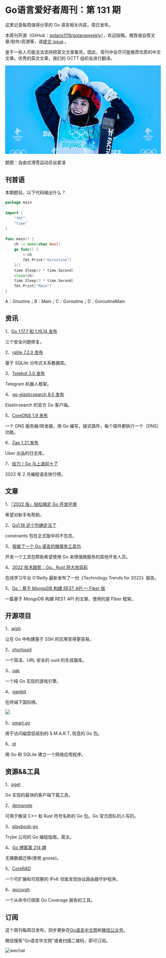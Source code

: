 # Go语言爱好者周刊：第 131 期

这里记录每周值得分享的 Go 语言相关内容，周日发布。

本周刊开源（GitHub：[polaris1119/golangweekly](https://github.com/polaris1119/golangweekly)），欢迎投稿，推荐或自荐文章/软件/资源等，请[提交 issue](https://github.com/polaris1119/golangweekly/issues) 。

鉴于一些人可能没法坚持把英文文章看完，因此，周刊中会尽可能推荐优质的中文文章。优秀的英文文章，我们的 GCTT 组织会进行翻译。

![](imgs/issue131/cover.jpg)

题图：自由式滑雪运动员谷爱凌

## 刊首语

本期题目。以下代码输出什么？

```go
package main

import (
	"fmt"
	"time"
)

func main() {
	ch := make(chan bool)
	go func() {
		<-ch
		fmt.Print("Goroutine")
	}()
	time.Sleep(2 * time.Second)
	close(ch)
	time.Sleep(3 * time.Second)
	fmt.Print("Main")
}
```

A：Groutine；B：Main；C：Goroutine；D：GoroutineMain

## 资讯

1、[Go 1.17.7 和 1.16.14 发布](https://mp.weixin.qq.com/s/xSeBvTbfRt6s0wnI9hbTdg)

三个安全问题修复。

2、[rqlite 7.2.0 发布](https://github.com/rqlite/rqlite)

基于 SQLite 分布式关系数据库。

3、[Telebot 3.0 发布](https://github.com/tucnak/telebot/releases/tag/v3.0.0)

Telegram 机器人框架。

4、[go-elasticsearch 8.0 发布](https://github.com/elastic/go-elasticsearch)

Elasticsearch 的官方 Go 客户端。

5、[CoreDNS 1.9 发布](https://github.com/coredns/coredns)

一个 DNS 服务器/转发器，用 Go 编写，链式插件，每个插件都执行一个（DNS）功能。

6、[Zap 1.21 发布](https://github.com/uber-go/zap)

Uber 出品的日志库。

7、[给力！Go 马上进前十了](https://mp.weixin.qq.com/s/uFyrMW_Y0D-64XU0eNFMYw)

2022 年 2 月编程语言排行榜。

## 文章

1、[「2022 版」轻松搞定 Go 开发环境](https://mp.weixin.qq.com/s/jq8hmovN7YD90dCBOToKuQ)

希望对新手有帮助。

2、[Go1.18 这个包确定没了](https://mp.weixin.qq.com/s/odWcML2OIlT97EXbhYcZNQ)

constraints 包在正式版中将不包含。

3、[我做了一个 Go 语言的微服务工具包](https://mp.weixin.qq.com/s/6FZVr_gInuQLUJREDNzrKQ)

开发一个工具包帮助希望使用 Go 来增强微服务的其他开发人员。

4、[2022 技术趋势：Go、Rust 将大放异彩](https://mp.weixin.qq.com/s/tOUjNsDlW5qs2dghwAEjig)

在线学习平台 O'Reilly 最新发布了一份《Technology Trends for 2022》报告。

5、[Go：基于 MongoDB 构建 REST API — Fiber 版](https://mp.weixin.qq.com/s/8k6SJ5NOV7E4UdWDrJ-EgA)

一篇基于 MongoDB 构建 REST API 的文章，使用的是 Fiber 框架。

## 开源项目

1、[wish](https://github.com/charmbracelet/wish)

让在 Go 中构建基于 SSH 的应用变得更容易。

2、[shortuuid](https://github.com/lithammer/shortuuid)

一个简洁、URL 安全的 uuid 的生成器库。

3、[oak](https://github.com/oakmound/oak)

一个纯 Go 实现的游戏引擎。

4、[gambit](https://github.com/maaslalani/gambit)

在终端下国际棋。

![](imgs/issue131/chess.gif)

5、[smart.go](https://github.com/anatol/smart.go)

用于访问磁盘低级别的 S.M.A.R.T. 信息的 Go 包。

6、[ql](https://gitlab.com/cznic/ql)

用 Go 和 SQLite 建立一个网络应用程序。

## 资源&&工具

1、[pget](https://github.com/Code-Hex/pget)

Go 实现的最快的客户端下载工具。

2、[demangle](https://github.com/ianlancetaylor/demangle)

可用于解读 C++ 和 Rust 符号名称的 Go 包。Go 官方团队的人写的。

3、[playbook-go](https://github.com/betrybe/playbook-go/blob/main/README_EN.md)

Trybe 公司的 Go 编程指南。英文。

4、[Go 博客第 214 期](https://changelog.com/gotime/214)

无痛数据迁移(使用 goose)。

5、[CoreRAD](https://github.com/mdlayher/corerad)

一个可扩展和可观察的 IPv6 邻居发现协议路由器守护程序。

6、[gocovsh](https://github.com/orlangure/gocovsh)

一个从命令行探索 Go Coverage 报告的工具。

## 订阅

这个周刊每周日发布，同步更新在[Go语言中文网](https://studygolang.com/go/weekly)和[微信公众号](https://weixin.sogou.com/weixin?query=Go%E8%AF%AD%E8%A8%80%E4%B8%AD%E6%96%87%E7%BD%91)。

微信搜索"Go语言中文网"或者扫描二维码，即可订阅。

![wechat](imgs/wechat.png)
